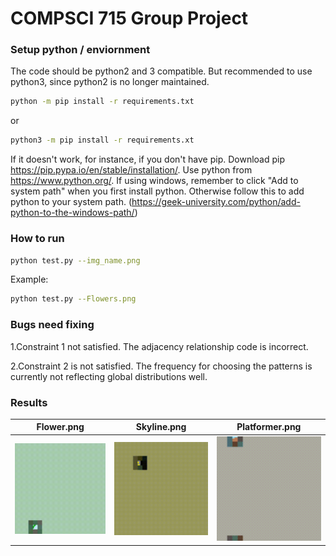 # COMPSCI 715 Group Project

### Setup python / enviornment
The code should be python2 and 3 compatible.
But recommended to use python3, since python2 is no longer maintained.

```bash
python -m pip install -r requirements.txt

```
or 
```bash
python3 -m pip install -r requirements.xt
```

If it doesn't work, for instance, if you don't have pip. Download pip https://pip.pypa.io/en/stable/installation/.
Use python from https://www.python.org/.
If using windows, remember to click "Add to system path" when you first install python. Otherwise follow
this to add python to your system path.
(https://geek-university.com/python/add-python-to-the-windows-path/)

### How to run

```bash
python test.py --img_name.png
```
Example:
```bash
python test.py --Flowers.png
```

### Bugs need fixing

1.Constraint 1 not satisfied. The adjacency relationship code is incorrect.

2.Constraint 2 is not satisfied. The frequency for choosing the patterns is currently not reflecting global distributions well.

### Results

Flower.png             |  Skyline.png           |  Platformer.png
:-------------------------:|:-------------------------:|:-------------------------:
![Flower](./gifs/Flowers.png.gif) |![Skyline](./gifs/Skyline.png.gif) |![Platformer](./gifs/Platformer.png.gif)



